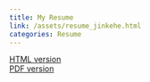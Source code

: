 ```yaml
---
title: My Resume
link: /assets/resume_jinkehe.html
categories: Resume
---
```

[HTML version](/assets/resume_jinkehe.html)  
[PDF version](/assets/resume_jinkehe.pdf)

